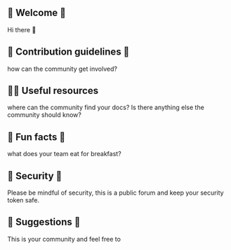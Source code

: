 ## 🙋‍ Welcome 🙋‍
Hi there 👋

## 🌈 Contribution guidelines 🌈 
how can the community get involved?

## 👩‍💻 Useful resources 
where can the community find your docs? Is there anything else the community should know?

## 🍿 Fun facts 🍿
what does your team eat for breakfast?

## 👮 Security 👮
Please be mindful of security, this is a public forum and keep your security token safe.

## 🧙 Suggestions 🧙
This is your community and feel free to 

